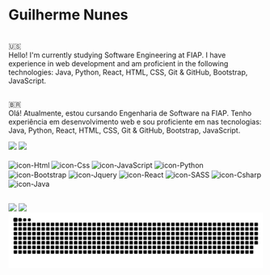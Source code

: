 <h1> Guilherme Nunes</h1>
<br>
🇺🇸
<br>
Hello! I'm currently studying Software Engineering at FIAP. I have experience in web development and am proficient in the following technologies: Java, Python, React, HTML, CSS, Git & GitHub, Bootstrap, JavaScript.
<br>

##

🇧🇷
<br>
Olá! Atualmente, estou cursando Engenharia de Software na FIAP. Tenho experiência em desenvolvimento web e sou proficiente em nas tecnologias: Java, Python, React, HTML, CSS, Git & GitHub, Bootstrap, JavaScript.
<br>

<div>
<div align = "start">
   <img loading="lazy" height="180em" src="https://github-readme-stats.vercel.app/api?username=guisnu&show_icons=true&count_private=true&hide_border=true&title_color=dc143c&icon_color=dc143c&text_color=c9d1d9&theme=transparent">
   <img loading="lazy" height="180em" src="https://github-readme-stats.vercel.app/api/top-langs/?username=guisnu&layout=compact&hide_border=true&title_color=dc143c&text_color=c9d1d9&theme=transparent">
</div>
<div style = "display: inline_block;" align = "start"><br>
   <img align = "center" alt="icon-Html" width="40" height="30"       src="https://cdn.jsdelivr.net/gh/devicons/devicon@latest/icons/html5/html5-original.svg"/>
   <img align = "center" alt="icon-Css" width="40" height="30"        src="https://cdn.jsdelivr.net/gh/devicons/devicon@latest/icons/css3/css3-original.svg"/>
   <img align = "center" alt="icon-JavaScript" width="40" height="30" src="https://cdn.jsdelivr.net/gh/devicons/devicon@latest/icons/javascript/javascript-plain.svg"/>
   <img align = "center" alt="icon-Python" width="40" height="30"     src="https://cdn.jsdelivr.net/gh/devicons/devicon@latest/icons/python/python-original.svg"/>
   <img align = "center" alt="icon-Bootstrap" width="40" height="30"  src="https://cdn.jsdelivr.net/gh/devicons/devicon@latest/icons/bootstrap/bootstrap-original.svg"/>
   <img align = "center" alt="icon-Jquery" width="40" height="30"     src="https://cdn.jsdelivr.net/gh/devicons/devicon@latest/icons/jquery/jquery-original.svg"/>
   <img align = "center" alt="icon-React" width="40" height="30"      src="https://cdn.jsdelivr.net/gh/devicons/devicon@latest/icons/react/react-original.svg"/>
   <img align = "center" alt="icon-SASS" width="40" height="30"       src="https://cdn.jsdelivr.net/gh/devicons/devicon@latest/icons/sass/sass-original.svg"/>
   <img align = "center" alt="icon-Csharp" width="40" height="30"     src="https://cdn.jsdelivr.net/gh/devicons/devicon@latest/icons/csharp/csharp-original.svg"/>      
   <img align = "center" alt="icon-Java" width="40" height="30"       src="https://cdn.jsdelivr.net/gh/devicons/devicon@latest/icons/java/java-plain.svg"/>      
</div>

##

<div>
<a href="https://www.linkedin.com/in/guilherme-macena/"> <img src="https://img.shields.io/badge/LinkedIn-0077B5?style=for-the-badge&logo=linkedin&logoColor=white"></a>
<a href="mailto:guilhermenunes08925@gmail.com"><img src="https://img.shields.io/badge/Gmail-%23333?style=for-the-badge&logo=gmail&logoColor=white"></a>
</div>

<picture>
  <source media="(prefers-color-scheme: dark)" srcset="https://raw.githubusercontent.com/guisnu/guisnu/output/github-contribution-grid-snake-dark.svg">
  <source media="(prefers-color-scheme: light)" srcset="https://raw.githubusercontent.com/guisnu/guisnu/output/github-contribution-grid-snake.svg">
  <img alt="github contribution grid snake animation" src="https://raw.githubusercontent.com/guisnu/guisnu/output/github-contribution-grid-snake.svg">
</picture>
